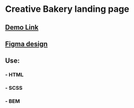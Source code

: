 # Creative Bakery landing page

## [Demo Link](https://Lilia-Mazur.github.io/layout__CreativeBakery/)

## [Figma design](https://www.figma.com/file/dY3izAm0Vspsmra4lQWQIP/Bakerlab-FE-students?node-id=0%3A1)

## Use:
### - HTML
### - SCSS
### - BEM
